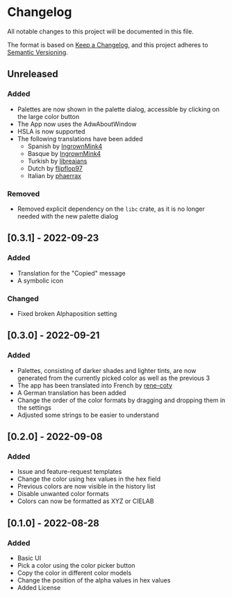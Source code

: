 # Changelog

All notable changes to this project will be documented in this file.

The format is based on [Keep a Changelog](https://keepachangelog.com/en/1.0.0/),
and this project adheres to [Semantic Versioning](https://semver.org/spec/v2.0.0.html).

## Unreleased

### Added
- Palettes are now shown in the palette dialog, accessible by clicking on the large color button
- The App now uses the AdwAboutWindow
- HSLA is now supported
- The following translations have been added
    - Spanish by [IngrownMink4](https://github.com/IngrownMink4)  
    - Basque by [IngrownMink4](https://github.com/IngrownMink4)  
    - Turkish by [libreajans](https://github.com/libreajans)  
    - Dutch by [flipflop97](https://github.com/flipflop97)  
    - Italian by [phaerrax](https://github.com/phaerrax)  

### Removed
- Removed explicit dependency on the `libc` crate, as it is no longer needed with the new palette dialog

## [0.3.1] - 2022-09-23

### Added

- Translation for the "Copied" message
- A symbolic icon

### Changed

- Fixed broken Alphaposition setting

## [0.3.0] - 2022-09-21

### Added

- Palettes, consisting of darker shades and lighter tints, are now generated from the currently picked color as well as the previous 3
- The app has been translated into French by [rene-coty](https://github.com/rene-coty)
- A German translation has been added
- Change the order of the color formats by dragging and dropping them in the settings
- Adjusted some strings to be easier to understand

## [0.2.0] - 2022-09-08

### Added

- Issue and feature-request templates
- Change the color using hex values in the hex field
- Previous colors are now visible in the history list
- Disable unwanted color formats
- Colors can now be formatted as XYZ or CIELAB

## [0.1.0] - 2022-08-28

### Added

- Basic UI
- Pick a color using the color picker button
- Copy the color in different color models
- Change the position of the alpha values in hex values
- Added License
